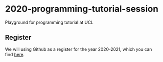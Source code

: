 # 2020-programming-tutorial-session
Playground for programming tutorial at UCL


## Register
We will using Github as a register for the year 2020-2021, which you can find [here](./register.md).
